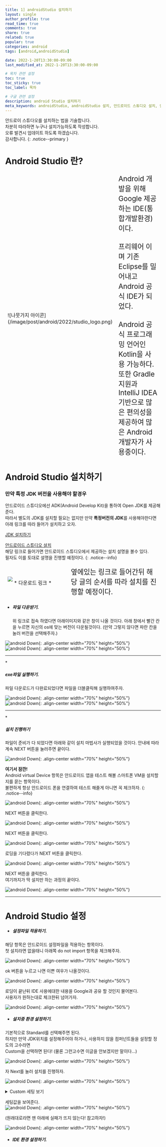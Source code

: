 ```yaml
---
title: 1] androidStudio 설치하기
layout: single
author_profile: true
read_time: true
comments: true 
share: true 
related: true 
popular: true
categories: android
tags: [android,androidStudio]

date: 2022-1-20T13:30:00-09:00 
last_modified_at: 2022-1-20T13:30:00-09:00 

# 목차 관련 설정
toc: true
toc_sticky: true
toc_label: 목차

# 구글 관련 설정
description: android Studio 설치하기
meta_keywords: androidStudio, androidStudio 설치, 안드로이드 스튜디오 설치, 안드로이드 스튜디오
---
```

안드로이 스튜다오를 설치하는 법을 기술합니다.  
차분히 따라하면 누구나 설치가능하도록 작성합니다.  
오류 발견시 업데이트 하도록 하겠습니다.  
감사합니다.
{: .notice--primary }


# Android Studio 란?

<table style="border-style:hidden; display: table;">
  <colgroup>
    <col style="width:30%;">
    <col style="width:70%;">
  </colgroup>
  <tbody>
    <tr>
      <td>
  <div markdown="1" class="ImgBox">
  <br><br>
  ![나뭇가지 아이콘](/image/post/android/2022/studio_logo.png)
  <br><br>
  </div>
      </td>
      <td style="font-size:1.4em">
        Android 개발을 위해 Google 제공하는 IDE(통합개발환경)이다.<br>
        <br>
        프리웨어 이며 기존 Eclipse를 밀어내고 Android 공식 IDE가 되었다.<br>  
        <br>
        Android 공식 프로그래밍 언어인 Kotlin을 사용 가능하다.<br>
        또한 Gradle지원과 IntelliJ IDEA기반으로 많은 편의성을 제공하여 많은 Android 개발자가 사용중이다.
      </td>
    </tr>
  </tbody>
</table>

# Android Studio 설치하기
<div markdown="1" class="ContentBox">

<h3> 만약 특정 JDK 버전을 사용해야 할경우 </h3>

안드로이드 스튜디오에선 ADK(Android Develop Kit)을 통하여 Open JDK를 제공해준다.  
따라서 별도의 JDK를 설치할 필요는 없지만 만약 **특정버전의 JDK**를 사용해야한다면
아래 링크를 따라 들어가 설치하고 오자.

[JDK 설치하기](https://jjae-jjae.github.io//java/1-JDK-설치하기/)
<!-- [JDK 설치하기](http://localhost:4000/java/1-JDK-설치하기/) -->

</div>


[안드로이드 스튜디오 설치](https://developer.android.com/studio/install?hl=ko)  
해당 링크로 들어가면 안드로이드 스튜디오에서 제공하는 설치 설명을 볼수 있다.  
필자도 이를 토대로 설명을 진행할 예정이다.
{: .notice--info}

<div class="ContentBox" >
  <table style="border-style:hidden; display: table;">
    <colgroup>
      <col style="width:40%;">
      <col style="width:60%;">
    </colgroup>
    <tbody>
      <tr>
        <td>
          <div class="ImgBox">
            <a hrfe="https://developer.android.com/studio?hl=ko" style=" text-align:center;">
              <img src="/image/post/android/2022/android_logo.png" style="margin-bottom:10px;">
              * 다운로드 링크 *
            </a>
          </div>
        </td>
        <td style="font-size:1.4em">
        옆에있는 링크로 들어간뒤 해당 글의 순서를 따라 설치를 진행할 예정이다.
        </td>
      </tr>
    </tbody>
  </table>
</div>

* <h5>파일 다운받기.</h5>  
  위 링크로 접속 하였다면 아래이미지와 같은 창이 나올 것이다.  
  아래 창에서 빨간 칸을 누르면 자신의 os에 맞는 버전이 다운될것이다.  
  (만약 그렇지 않다면 파란 칸을 눌러 버전을 선택해주자.)

![android Down](/image/post/android/2022/android_1.png){: .align-center width="70%" height="50%"}
![android Down](/image/post/android/2022/android_3.png){: .align-center width="70%" height="50%"}
<hr>
* <h5>exe파일 실행하기.</h5>   
  파일 다운로드가 다완료되었다면 파일을 더블클릭해 실행하여주자.

![android Down](/image/post/android/2022/android_4.png){: .align-center width="70%" height="50%"}
![android Down](/image/post/android/2022/android_5.png){: .align-center width="70%" height="50%"}
<hr>
* <h5>설치 진행하기</h5>   
  파일이 준비가 다 되었다면 아래와 같이 설치 마법사가 실행되었을 것이다.  
  안내에 따라 계속 NEXT 버튼을 눌러주면 끝이다.

![android Down](/image/post/android/2022/android_6.png){: .align-center width="70%" height="50%"}  

**여기서 잠깐!**  
Android virtual Device 항목은 안드로이드 앱을 테스트 해볼 스마트폰 VM을 설치할지를 묻는 항목이다.  
불편하게 항상 안드로이드 폰을 연결하여 테스트 해줄게 아니면 꼭 체크하자.
{: .notice--info}

![android Down](/image/post/android/2022/android_7.png){: .align-center width="70%" height="50%"}

NEXT 버튼을 클릭한다.  

![android Down](/image/post/android/2022/android_8.png){: .align-center width="70%" height="50%"}

NEXT 버튼을 클릭한다.  

![android Down](/image/post/android/2022/android_9.png){: .align-center width="70%" height="50%"}

로딩을 기다렸다가 NEXT 버튼을 클릭한다.  

![android Down](/image/post/android/2022/android_10.png){: .align-center width="70%" height="50%"}

NEXT 버튼을 클릭한다.  
여기까지가 딱 설치만 하는 과정의 끝이다.  


![android Down](/image/post/android/2022/android_11.png){: .align-center width="70%" height="50%"}
<hr>


# Android Studio 설정

* <h5>설정파일 적용하기.</h5>   
해당 항목은 안드로이드 설정파일을 적용하는 항목이다.  
첫 설치라면 없을태니 아래쪽 do not import 항목을 체크해주자.  

![android Down](/image/post/android/2022/android_12.png){: .align-center width="70%" height="50%"}

ok 버튼을 누르고 나면 이쁜 여우가 나올것이다.  

![android Down](/image/post/android/2022/android_13.png){: .align-center width="70%" height="50%"}

로딩이 끝난뒤 IDE 사용에대한 내용을 Google과 공유 할 것인지 물어본다.  
사용자가 원하는대로 체크한뒤 넘어가자.

![android Down](/image/post/android/2022/android_14.png){: .align-center width="70%" height="50%"}

* <h5>설치중 환경 설정하기.</h5>
  
기본적으로  Standard를 선택해주면 된다.  
하지만 만약 JDK위치를 설정해주어야 하거나, 사용하지 않을 컴퍼넌트들을 설정할 정도의 고수라면  
Custom을 선택하면 된다! (물론 그런고수면 이글을 안보겠지만 말이다...)  


![android Down](/image/post/android/2022/android_24.png){: .align-center width="70%" height="50%"}

자 Next를 눌러 설치를 진행하자.  

![android Down](/image/post/android/2022/android_15.png){: .align-center width="70%" height="50%"}

<details>
  <summary>Custom 세팅 보기</summary>
  <div markdown= 1>
    
  JDK 경로 설정  
![android Down](/image/post/android/2022/android_16.png){: .align-center width="70%" height="50%"}  
  UI 모드 설정하기  
![android Down](/image/post/android/2022/android_17.png){: .align-center width="70%" height="50%"}
  SDK 컴포넌트 선택
![android Down](/image/post/android/2022/android_20.png){: .align-center width="70%" height="50%"}
  </div>
</details>

세팅값을 보여준다.  
![android Down](/image/post/android/2022/android_21.png){: .align-center width="70%" height="50%"}

(원래대로라면 맨 아래에 실패가 뜨지 않는다! 참고하자!)  

![android Down](/image/post/android/2022/android_22.png){: .align-center width="70%" height="50%"}

* <h5>IDE 환경 설정하기.</h5>

